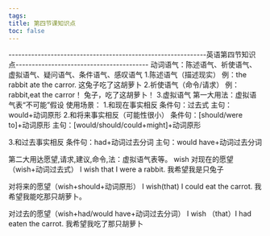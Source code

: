```yaml
---
tags: 
title: 第四节课知识点
toc: false
---
```

-------------------------------------------------------------英语第四节知识点-----------------------------------------
动词语气：陈述语气、祈使语气、虚拟语气、疑问语气、条件语气、感叹语气
1.陈述语气（描述现实）
例：the rabbit ate the carror.
    这兔子吃了这胡萝卜
2.祈使语气（命令/请求）
例：rabbit,eat the carror！
    兔子，吃了这胡萝卜！
3.虚拟语气
第一大用法：虚拟语气表“不可能”假设
使用场景：
1.和现在事实相反
 条件句：过去式
 主句：would+动词原形
2.和将来事实相反（可能性很小）
 条件句：[should/were to]+动词原形
 主句：[would/should/could+might]+动词原形

3.和过去事实相反
 条件句：had+动词过去分词
 主句：would have+动词过去分词

 第二大用达愿望,请求,建议,命令,法：虚拟语气表等。
 wish
 对现在的愿望（wish+动词过去式）
 I wish that I were a rabbit.
 我希望我是只兔子

 对将来的愿望（wish+should+动词原形）
 I wish(that) I could eat the carrot.
 我希望我能吃那只胡萝卜。

 对过去的愿望（wish+had/would have+动词过去分词）
  I wish （that）I had eaten the carrot.
  我希望我吃了那只胡萝卜

